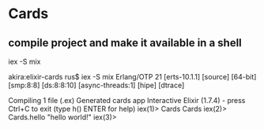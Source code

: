 # Cards

## compile project and make it available in a shell
  iex -S mix

  akira:elixir-cards rus$ iex -S mix
  Erlang/OTP 21 [erts-10.1.1] [source] [64-bit] [smp:8:8] [ds:8:8:10] [async-threads:1] [hipe] [dtrace]

  Compiling 1 file (.ex)
  Generated cards app
  Interactive Elixir (1.7.4) - press Ctrl+C to exit (type h() ENTER for help)
  iex(1)> Cards
  Cards
  iex(2)> Cards.hello
  "hello world!"
  iex(3)>
